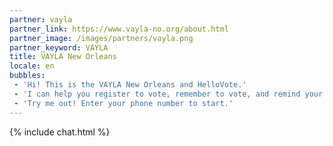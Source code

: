 ```yaml
---
partner: vayla
partner_link: https://www.vayla-no.org/about.html
partner_image: /images/partners/vayla.png
partner_keyword: VAYLA
title: VAYLA New Orleans
locale: en
bubbles:
 - 'Hi! This is the VAYLA New Orleans and HelloVote.'
 - 'I can help you register to vote, remember to vote, and remind your friends to vote too.'
 - 'Try me out! Enter your phone number to start.'
---
```

{% include chat.html %}



